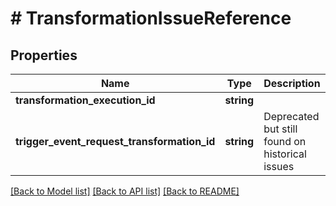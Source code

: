 # # TransformationIssueReference

## Properties

Name | Type | Description | Notes
------------ | ------------- | ------------- | -------------
**transformation_execution_id** | **string** |  |
**trigger_event_request_transformation_id** | **string** | Deprecated but still found on historical issues | [optional]

[[Back to Model list]](../../README.md#models) [[Back to API list]](../../README.md#endpoints) [[Back to README]](../../README.md)
